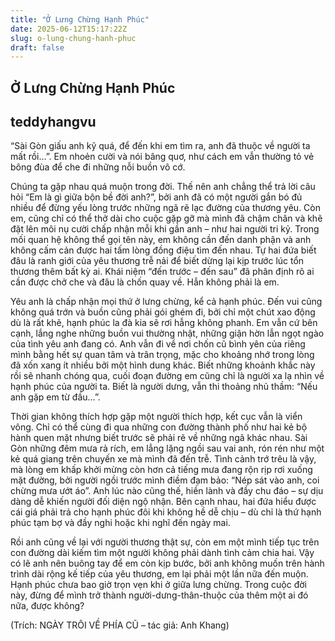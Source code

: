 ```yaml
---
title: "Ở Lưng Chừng Hạnh Phúc"
date: 2025-06-12T15:17:22Z
slug: o-lung-chung-hanh-phuc
draft: false
---
```


## Ở Lưng Chừng Hạnh Phúc

## teddyhangvu

“Sài Gòn giấu anh kỹ quá, để đến khi em tìm ra, anh đã thuộc về người ta mất rồi…”. Em nhoẻn cười và nói bâng quơ, như cách em vẫn thường tỏ vẻ bông đùa để che đi những nỗi buồn vô cớ.
 
Chúng ta gặp nhau quá muộn trong đời. Thế nên anh chẳng thể trả lời câu hỏi “Em là gì giữa bộn bề đời anh?”, bởi anh đã có một người gắn bó đủ nhiều để đừng yếu lòng trước những ngã rẽ lạc đường của thương yêu. Còn em, cũng chỉ có thể thở dài cho cuộc gặp gỡ mà mình đã chậm chân và khẽ đặt lên môi nụ cười chấp nhận mỗi khi gần anh – như hai người tri kỷ. Trong mối quan hệ không thể gọi tên này, em không cần đến danh phận và anh không cấm cản được hai tấm lòng đồng điệu tìm đến nhau. Tự hai đứa biết đâu là ranh giới của yêu thương trễ nải để biết dừng lại kịp trước lúc tổn thương thêm bất kỳ ai. Khái niệm “đến trước – đến sau” đã phân định rõ ai cần được chở che và đâu là chốn quay về. Hẳn không phải là em.
 

 
Yêu anh là chấp nhận mọi thứ ở lưng chừng, kể cả hạnh phúc. Đến vui cũng không quá trớn và buồn cũng phải gói ghém đi, bởi chỉ một chút xao động dù là rất khẽ, hạnh phúc la đà kia sẽ rơi hẫng không phanh. Em vẫn cứ bên cạnh, lắng nghe những buồn vui thường nhật, những giận hờn lẫn ngọt ngào của tình yêu anh đang có. Anh vẫn đi về nơi chốn cũ bình yên của riêng mình bằng hết sự quan tâm và trân trọng, mặc cho khoảng nhớ trong lòng đã xốn xang ít nhiều bởi một hình dung khác. Biết những khoảnh khắc này rồi sẽ nhanh chóng qua, cuối đoạn đường em cũng chỉ là người xa lạ nhìn về hạnh phúc của người ta. Biết là người dưng, vẫn thi thoảng nhủ thầm: “Nếu anh gặp em từ đầu…”.
 
Thời gian không thích hợp gặp một người thích hợp, kết cục vẫn là viển vông. Chỉ có thể cùng đi qua những con đường thành phố như hai kẻ bộ hành quen mặt nhưng biết trước sẽ phải rẽ về những ngã khác nhau. Sài Gòn những đêm mưa rả rích, em lẳng lặng ngồi sau vai anh, rón rén như một kẻ quá giang trên chuyến xe mà mình đã đến trễ. Tình cảnh trớ trêu là vậy, mà lòng em khấp khởi mừng còn hơn cả tiếng mưa đang rộn rịp rơi xuống mặt đường, bởi người ngồi trước mình điềm đạm bảo: “Nép sát vào anh, coi chừng mưa ướt áo”. Anh lúc nào cũng thế, hiền lành và đầy chu đáo – sự dịu dàng dễ khiến người đối diện ngộ nhận. Bên cạnh nhau, hai đứa hiểu được cái giá phải trả cho hạnh phúc đôi khi không hề dễ chịu – dù chỉ là thứ hạnh phúc tạm bợ và đầy nghi hoặc khi nghĩ đến ngày mai.
 
Rồi anh cũng về lại với người thương thật sự, còn em một mình tiếp tục trên con đường dài kiếm tìm một người không phải dành tình cảm chia hai. Vậy có lẽ anh nên buông tay để em còn kịp bước, bởi anh không muốn trên hành trình dài rộng kế tiếp của yêu thương, em lại phải một lần nữa đến muộn. Hạnh phúc chưa bao giờ trọn vẹn khi ở giữa lưng chừng. Trong cuộc đời này, đừng để mình trở thành người-dưng-thân-thuộc của thêm một ai đó nữa, được không?
 
(Trích: NGÀY TRÔI VỀ PHÍA CŨ – tác giả: Anh Khang)